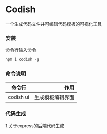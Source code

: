 # Codish
 一个生成代码文件并可编辑代码模板的可视化工具
### 安装
命令行输入命令
```javascript
npm i codish -g
```
### 命令说明
| 命令行       | 作用    | 
| --------    | -----:  | 
| codish ui  | 生成模板编辑界面   |

### 代码生成
1.关于express的后端代码生成

